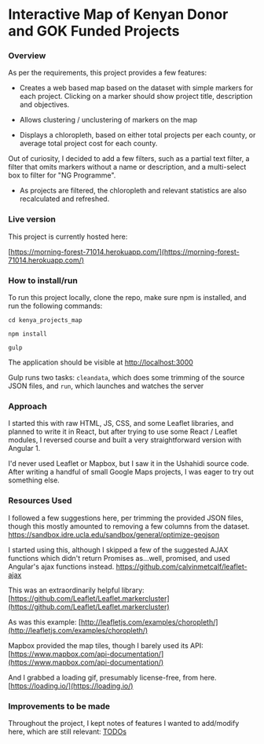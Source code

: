 # Interactive Map of Kenyan Donor and GOK Funded Projects 

### Overview

As per the requirements, this project provides a few features:

- Creates a web based map based on the dataset with simple markers for each project. 	Clicking on a marker should show project title, description and objectives.
	 
- Allows clustering / unclustering of markers on the map

- Displays a chloropleth, based on either total projects per each county, or average total project cost for each county. 

Out of curiosity, I decided to add a few filters, such as a partial text filter, a filter that omits markers without a name or description, and a multi-select box to filter for "NG Programme".

- As projects are filtered, the chloropleth and relevant statistics are also recalculated and refreshed.

### Live version

This project is currently hosted here:

[https://morning-forest-71014.herokuapp.com/](https://morning-forest-71014.herokuapp.com/) 

### How to install/run

To run this project locally, clone the repo, make sure npm is installed, and run the following commands:

`cd kenya_projects_map`

`npm install`

`gulp`

The application should be visible at [http://localhost:3000](http://localhost:3000)

Gulp runs two tasks:
	`cleandata`, which does some trimming of the source JSON files, and
	`run`, which launches and watches the server

### Approach

I started this with raw HTML, JS, CSS, and some Leaflet libraries, and planned to write it in React, but after trying to use some React / Leaflet modules, I reversed course and built a very straightforward version with Angular 1. 

I'd never used Leaflet or Mapbox, but I saw it in the Ushahidi source code. After writing a handful of small Google Maps projects, I was eager to try out something else.

### Resources Used

 I followed a few suggestions here, per trimming the provided JSON files, though this mostly amounted to removing a few columns from the dataset.
[https://sandbox.idre.ucla.edu/sandbox/general/optimize-geojson
](https://sandbox.idre.ucla.edu/sandbox/general/optimize-geojson)

I started using this, although I skipped a few of the suggested AJAX functions which didn't return Promises as...well, promised, and used Angular's ajax functions instead.
[https://github.com/calvinmetcalf/leaflet-ajax
](https://github.com/calvinmetcalf/leaflet-ajax)	

This was an extraordinarily helpful library:
[https://github.com/Leaflet/Leaflet.markercluster](https://github.com/Leaflet/Leaflet.markercluster)

As was this example:
[http://leafletjs.com/examples/choropleth/](http://leafletjs.com/examples/choropleth/)

Mapbox provided the map tiles, though I barely used its API: 
[https://www.mapbox.com/api-documentation/](https://www.mapbox.com/api-documentation/)

And I grabbed a loading gif, presumably license-free, from here.
[https://loading.io/](https://loading.io/) 

### Improvements to be made

Throughout the project, I kept notes of features I wanted to add/modify here, which are still relevant:
[TODOs](https://github.com/kinstelli/Map-Of-Kenya-Projects/blob/master/TODOs.md)
